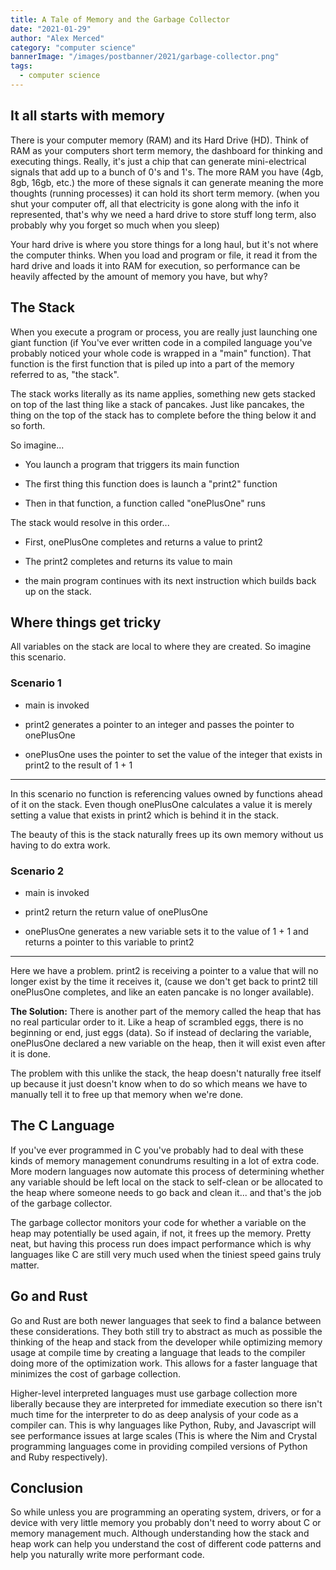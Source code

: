 ```yaml
---
title: A Tale of Memory and the Garbage Collector
date: "2021-01-29"
author: "Alex Merced"
category: "computer science"
bannerImage: "/images/postbanner/2021/garbage-collector.png"
tags:
  - computer science
---
```


## It all starts with memory

There is your computer memory (RAM) and its Hard Drive (HD). Think of RAM as your computers short term memory, the dashboard for thinking and executing things. Really, it's just a chip that can generate mini-electrical signals that add up to a bunch of 0's and 1's. The more RAM you have (4gb, 8gb, 16gb, etc.) the more of these signals it can generate meaning the more thoughts (running processes) it can hold its short term memory. (when you shut your computer off, all that electricity is gone along with the info it represented, that's why we need a hard drive to store stuff long term, also probably why you forget so much when you sleep)

Your hard drive is where you store things for a long haul, but it's not where the computer thinks. When you load and program or file, it read it from the hard drive and loads it into RAM for execution, so performance can be heavily affected by the amount of memory you have, but why?

## The Stack

When you execute a program or process, you are really just launching one giant function (if You've ever written code in a compiled language you've probably noticed your whole code is wrapped in a "main" function). That function is the first function that is piled up into a part of the memory referred to as, "the stack".

The stack works literally as its name applies, something new gets stacked on top of the last thing like a stack of pancakes. Just like pancakes, the thing on the top of the stack has to complete before the thing below it and so forth.

So imagine...

- You launch a program that triggers its main function

- The first thing this function does is launch a "print2" function

- Then in that function, a function called "onePlusOne" runs

The stack would resolve in this order...

- First, onePlusOne completes and returns a value to print2

- The print2 completes and returns its value to main

- the main program continues with its next instruction which builds back up on the stack.

## Where things get tricky

All variables on the stack are local to where they are created. So imagine this scenario.

### Scenario 1

- main is invoked

- print2 generates a pointer to an integer and passes the pointer to onePlusOne

- onePlusOne uses the pointer to set the value of the integer that exists in print2 to the result of 1 + 1

---

In this scenario no function is referencing values owned by functions ahead of it on the stack. Even though onePlusOne calculates a value it is merely setting a value that exists in print2 which is behind it in the stack.

The beauty of this is the stack naturally frees up its own memory without us having to do extra work.

### Scenario 2

- main is invoked

- print2 return the return value of onePlusOne

- onePlusOne generates a new variable sets it to the value of 1 + 1 and returns a pointer to this variable to print2

---

Here we have a problem. print2 is receiving a pointer to a value that will no longer exist by the time it receives it, (cause we don't get back to print2 till onePlusOne completes, and like an eaten pancake is no longer available).

**The Solution:** There is another part of the memory called the heap that has no real particular order to it. Like a heap of scrambled eggs, there is no beginning or end, just eggs (data). So if instead of declaring the variable, onePlusOne declared a new variable on the heap, then it will exist even after it is done.

The problem with this unlike the stack, the heap doesn't naturally free itself up because it just doesn't know when to do so which means we have to manually tell it to free up that memory when we're done.

## The C Language

If you've ever programmed in C you've probably had to deal with these kinds of memory management conundrums resulting in a lot of extra code. More modern languages now automate this process of determining whether any variable should be left local on the stack to self-clean or be allocated to the heap where someone needs to go back and clean it... and that's the job of the garbage collector.

The garbage collector monitors your code for whether a variable on the heap may potentially be used again, if not, it frees up the memory. Pretty neat, but having this process run does impact performance which is why languages like C are still very much used when the tiniest speed gains truly matter.

## Go and Rust

Go and Rust are both newer languages that seek to find a balance between these considerations. They both still try to abstract as much as possible the thinking of the heap and stack from the developer while optimizing memory usage at compile time by creating a language that leads to the compiler doing more of the optimization work. This allows for a faster language that minimizes the cost of garbage collection.

Higher-level interpreted languages must use garbage collection more liberally because they are interpreted for immediate execution so there isn't much time for the interpreter to do as deep analysis of your code as a compiler can. This is why languages like Python, Ruby, and Javascript will see performance issues at large scales (This is where the Nim and Crystal programming languages come in providing compiled versions of Python and Ruby respectively).

## Conclusion

So while unless you are programming an operating system, drivers, or for a device with very little memory you probably don't need to worry about C or memory management much. Although understanding how the stack and heap work can help you understand the cost of different code patterns and help you naturally write more performant code.

